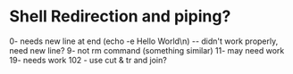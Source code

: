 # Shell Redirection and piping? 

0- needs new line at end (echo -e Hello World\n) -- didn't work properly, need new line?
9- not rm command (something similar)
11- may need work
19- needs work
102 - use cut & tr and join?
